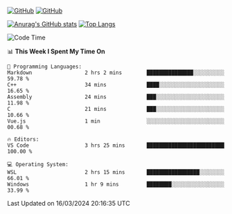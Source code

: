 [![GitHub](https://img.shields.io/github/followers/sharpxk?style=social)](https://github.com/sharpxk) [![GitHub](https://img.shields.io/github/stars/sharpxk?style=social)](https://github.com/sharpxk)

[![Anurag's GitHub stats](https://github-readme-stats-git-masterrstaa-rickstaa.vercel.app/api?username=sharpxk&hide=contribs,prs,issues&show_icons=true&theme=tokyonight)](https://github.com/anuraghazra/github-readme-stats)
[![Top Langs](https://github-readme-stats-git-masterrstaa-rickstaa.vercel.app/api/top-langs/?username=sharpxk&layout=compact&theme=tokyonight)](https://github.com/anuraghazra/github-readme-stats)

<!--START_SECTION:waka-->
![Code Time](http://img.shields.io/badge/Code%20Time-454%20hrs%209%20mins-blue)

📊 **This Week I Spent My Time On** 

```text
💬 Programming Languages: 
Markdown                 2 hrs 2 mins        ███████████████░░░░░░░░░░   59.78 % 
C++                      34 mins             ████░░░░░░░░░░░░░░░░░░░░░   16.65 % 
Assembly                 24 mins             ███░░░░░░░░░░░░░░░░░░░░░░   11.98 % 
C                        21 mins             ███░░░░░░░░░░░░░░░░░░░░░░   10.66 % 
Vue.js                   1 min               ░░░░░░░░░░░░░░░░░░░░░░░░░   00.68 % 

🔥 Editors: 
VS Code                  3 hrs 25 mins       █████████████████████████   100.00 % 

💻 Operating System: 
WSL                      2 hrs 15 mins       █████████████████░░░░░░░░   66.01 % 
Windows                  1 hr 9 mins         ████████░░░░░░░░░░░░░░░░░   33.99 % 
```


 Last Updated on 16/03/2024 20:16:35 UTC
<!--END_SECTION:waka-->
